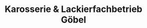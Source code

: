 ---
title: "Karosserie & Lackierfachbetrieb Göbel"
url: /stadtlauringen/karosserie-und-lackierfachbetrieb-goebel/
shop: Autowerkstatt
---